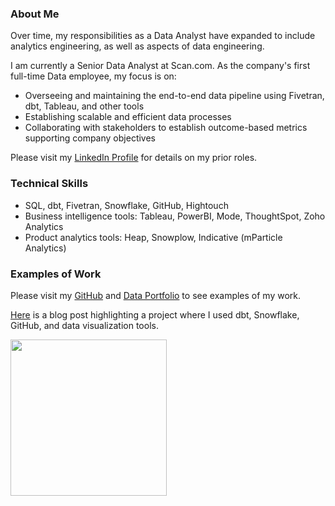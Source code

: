 ### About Me

Over time, my responsibilities as a Data Analyst have expanded to include analytics engineering, as well as aspects of data engineering.

I am currently a Senior Data Analyst at Scan.com. As the company's first full-time Data employee, my focus is on:
* Overseeing and maintaining the end-to-end data pipeline using Fivetran, dbt, Tableau, and other tools
* Establishing scalable and efficient data processes
* Collaborating with stakeholders to establish outcome-based metrics supporting company objectives

Please visit my [LinkedIn Profile](https://www.linkedin.com/in/katieshaffer/) for details on my prior roles.

### Technical Skills
* SQL, dbt, Fivetran, Snowflake, GitHub, Hightouch
* Business intelligence tools: Tableau, PowerBI, Mode, ThoughtSpot, Zoho Analytics
* Product analytics tools: Heap, Snowplow, Indicative (mParticle Analytics)

### Examples of Work
Please visit my [GitHub](https://github.com/katieshaffer) and [Data Portfolio](https://mavenanalytics.io/profile/78b13390-a0c1-7060-14be-1037c71dc501) to see examples of my work.

[Here](https://www.paradime.io/blog/charting-nba-histories-katie-shaffers-analytical-journey) is a blog post highlighting a  project where I used dbt, Snowflake, GitHub, and data visualization tools.

[<img src="./assets/Blog%20Post.png" height="250" />](https://www.paradime.io/blog/charting-nba-histories-katie-shaffers-analytical-journey)
